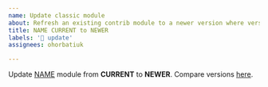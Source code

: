 ```yaml
---
name: Update classic module
about: Refresh an existing contrib module to a newer version where version names still use prefixes based on Drupal core.
title: NAME CURRENT to NEWER
labels: '📢 update'
assignees: ohorbatiuk

---
```


Update [NAME](https://www.drupal.org/project/KEY) module from **CURRENT** to **NEWER**. Compare versions [here](https://git.drupalcode.org/project/KEY/-/compare/8.x-CURRENT...8.x-NEWER).
